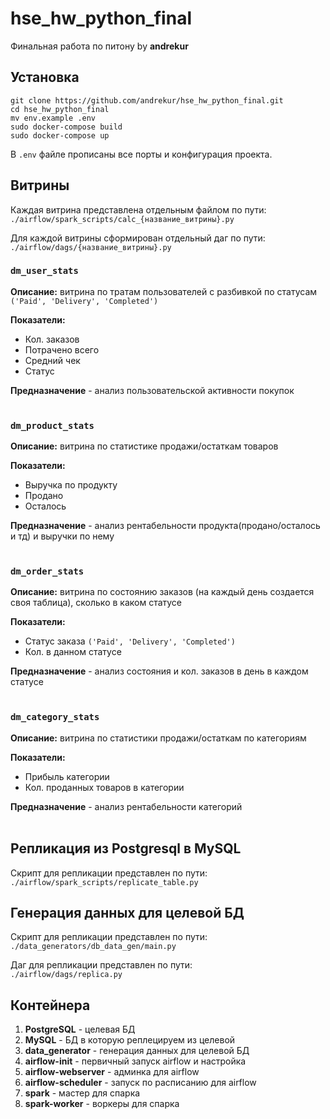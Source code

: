 # hse_hw_python_final
Финальная работа по питону by **andrekur**

## Установка
```
git clone https://github.com/andrekur/hse_hw_python_final.git
cd hse_hw_python_final
mv env.example .env
sudo docker-compose build
sudo docker-compose up
```

В ```.env``` файле прописаны все порты и конфигурация проекта.

## Витрины
Каждая витрина представлена отдельным файлом по пути: ```./airflow/spark_scripts/calc_{название_витрины}.py```

Для каждой витрины сформирован отдельный даг по пути: <br>```./airflow/dags/{название_витрины}.py```

### `dm_user_stats`
**Описание:** витрина по тратам пользователей с разбивкой по статусам ```('Paid', 'Delivery', 'Completed')```

**Показатели:**
- Кол. заказов
- Потрачено всего
- Средний чек
- Статус

**Предназначение** - анализ пользовательской активности покупок <br><br>

### `dm_product_stats`
**Описание:** витрина по статистике продажи/остаткам товаров

**Показатели:**
- Выручка по продукту
- Продано
- Осталось

**Предназначение** - анализ рентабельности продукта(продано/осталось и тд) и выручки по нему<br><br>

### `dm_order_stats`
**Описание:** витрина по состоянию заказов (на каждый день создается своя таблица), сколько в каком статусе

**Показатели:**
- Статус заказа ```('Paid', 'Delivery', 'Completed')```
- Кол. в данном статусе

**Предназначение** - анализ состояния и кол. заказов в день в каждом статусе<br><br>

### `dm_category_stats`
**Описание:** витрина по статистики продажи/остаткам по категориям

**Показатели:**
- Прибыль категории
- Кол. проданных товаров в категории

**Предназначение** - анализ рентабельности категорий <br><br>

## Репликация из Postgresql в MySQL
Скрипт для репликации представлен по пути: <br>
```./airflow/spark_scripts/replicate_table.py```

## Генерация данных для целевой БД
Скрипт для репликации представлен по пути: <br>
```./data_generators/db_data_gen/main.py```

Даг для репликации представлен по пути: <br>```./airflow/dags/replica.py```

## Контейнера
1. **PostgreSQL** - целевая БД
2. **MySQL** - БД в которую реплецируем из целевой
3. **data_generator** - генерация данных для целевой БД
4. **airflow-init** - первичный запуск airflow и настройка
5. **airflow-webserver** - админка для airflow
6. **airflow-scheduler** - запуск по расписанию для airflow
7. **spark** - мастер для спарка
8. **spark-worker** - воркеры для спарка